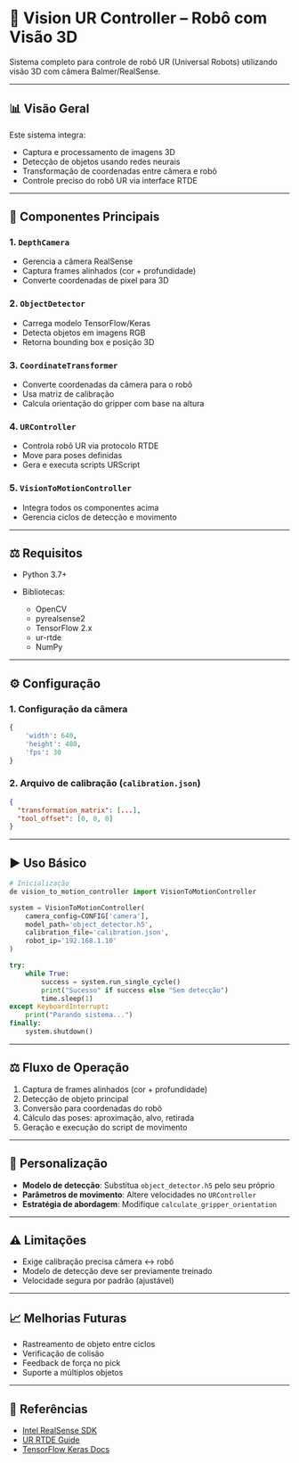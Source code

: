 # 🤖 Vision UR Controller – Robô com Visão 3D

Sistema completo para controle de robô UR (Universal Robots) utilizando visão 3D com câmera Balmer/RealSense.

---

## 📊 Visão Geral

Este sistema integra:

* Captura e processamento de imagens 3D
* Detecção de objetos usando redes neurais
* Transformação de coordenadas entre câmera e robô
* Controle preciso do robô UR via interface RTDE

---

## 🔧 Componentes Principais

### 1. `DepthCamera`

* Gerencia a câmera RealSense
* Captura frames alinhados (cor + profundidade)
* Converte coordenadas de pixel para 3D

### 2. `ObjectDetector`

* Carrega modelo TensorFlow/Keras
* Detecta objetos em imagens RGB
* Retorna bounding box e posição 3D

### 3. `CoordinateTransformer`

* Converte coordenadas da câmera para o robô
* Usa matriz de calibração
* Calcula orientação do gripper com base na altura

### 4. `URController`

* Controla robô UR via protocolo RTDE
* Move para poses definidas
* Gera e executa scripts URScript

### 5. `VisionToMotionController`

* Integra todos os componentes acima
* Gerencia ciclos de detecção e movimento

---

## ⚖️ Requisitos

* Python 3.7+
* Bibliotecas:

  * OpenCV
  * pyrealsense2
  * TensorFlow 2.x
  * ur-rtde
  * NumPy

---

## ⚙️ Configuração

### 1. Configuração da câmera

```python
{
    'width': 640,
    'height': 480,
    'fps': 30
}
```

### 2. Arquivo de calibração (`calibration.json`)

```json
{
  "transformation_matrix": [...],
  "tool_offset": [0, 0, 0]
}
```

---

## ▶️ Uso Básico

```python
# Inicialização
de vision_to_motion_controller import VisionToMotionController

system = VisionToMotionController(
    camera_config=CONFIG['camera'],
    model_path='object_detector.h5',
    calibration_file='calibration.json',
    robot_ip='192.168.1.10'
)

try:
    while True:
        success = system.run_single_cycle()
        print("Sucesso" if success else "Sem detecção")
        time.sleep(1)
except KeyboardInterrupt:
    print("Parando sistema...")
finally:
    system.shutdown()
```

---

## ⚖️ Fluxo de Operação

1. Captura de frames alinhados (cor + profundidade)
2. Detecção de objeto principal
3. Conversão para coordenadas do robô
4. Cálculo das poses: aproximação, alvo, retirada
5. Geração e execução do script de movimento

---

## 🔄 Personalização

* **Modelo de detecção**: Substitua `object_detector.h5` pelo seu próprio
* **Parâmetros de movimento**: Altere velocidades no `URController`
* **Estratégia de abordagem**: Modifique `calculate_gripper_orientation`

---

## ⚠️ Limitações

* Exige calibração precisa câmera ↔ robô
* Modelo de detecção deve ser previamente treinado
* Velocidade segura por padrão (ajustável)

---

## 📈 Melhorias Futuras

* Rastreamento de objeto entre ciclos
* Verificação de colisão
* Feedback de força no pick
* Suporte a múltiplos objetos

---

## 🔗 Referências

* [Intel RealSense SDK](https://www.intelrealsense.com/sdk-2/)
* [UR RTDE Guide](https://www.universal-robots.com/articles/ur/interface-communication/real-time-data-exchange-rtde-guide/)
* [TensorFlow Keras Docs](https://www.tensorflow.org/guide/keras)
